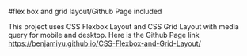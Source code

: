 #flex box and grid layout/Github Page included

This project uses CSS Flexbox  Layout and CSS Grid Layout with media query for mobile and desktop.
Here is the Github Page link https://benjamiyu.github.io/CSS-Flexbox-and-Grid-Layout/ 
